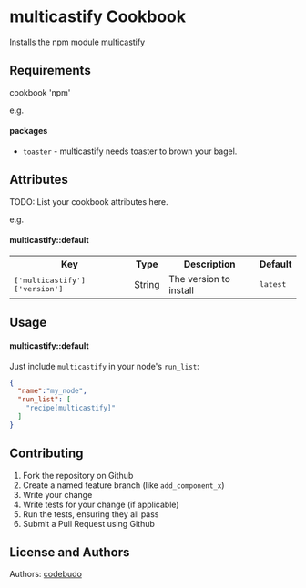 multicastify Cookbook
=====================
Installs the npm module [multicastify](https://www.npmjs.org/package/multicastify)

Requirements
------------

cookbook 'npm'

e.g.
#### packages
- `toaster` - multicastify needs toaster to brown your bagel.

Attributes
----------
TODO: List your cookbook attributes here.

e.g.
#### multicastify::default
<table>
  <tr>
    <th>Key</th>
    <th>Type</th>
    <th>Description</th>
    <th>Default</th>
  </tr>
  <tr>
    <td><tt>['multicastify']['version']</tt></td>
    <td>String</td>
    <td>The version to install</td>
    <td><tt>latest</tt></td>
  </tr>
</table>

Usage
-----
#### multicastify::default
Just include `multicastify` in your node's `run_list`:

```json
{
  "name":"my_node",
  "run_list": [
    "recipe[multicastify]"
  ]
}
```

Contributing
------------

1. Fork the repository on Github
2. Create a named feature branch (like `add_component_x`)
3. Write your change
4. Write tests for your change (if applicable)
5. Run the tests, ensuring they all pass
6. Submit a Pull Request using Github

License and Authors
-------------------
Authors: 
  [codebudo](https://github.com/codebudo)
